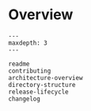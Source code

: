 # Overview

```{toctree}
---
maxdepth: 3
---

readme
contributing
architecture-overview
directory-structure
release-lifecycle
changelog
```
